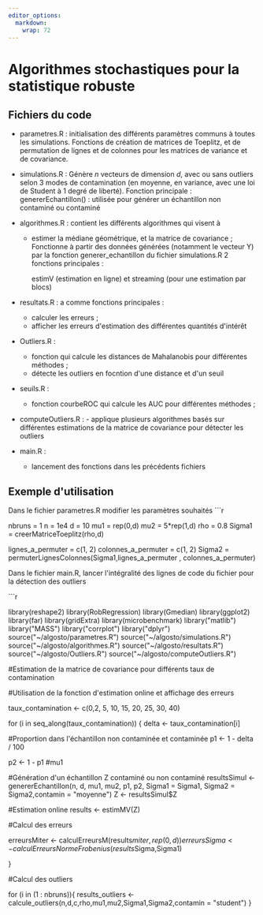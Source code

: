 ```yaml
---
editor_options: 
  markdown: 
    wrap: 72
---
```


# Algorithmes stochastiques pour la statistique robuste

## Fichiers du code

-   parametres.R : initialisation des différents paramètres communs à
    toutes les simulations. Fonctions de création de matrices de
    Toeplitz, et de permutation de lignes et de colonnes pour les
    matrices de variance et de covariance.

-   simulations.R : Génère $n$ vecteurs de dimension $d$, avec ou sans
    outliers selon 3 modes de contamination (en moyenne, en variance,
    avec une loi de Student à 1 degré de liberté). Fonction principale :
    genererEchantillon() : utilisée pour générer un échantillon non
    contaminé ou contaminé

-   algorithmes.R : contient les différents algorithmes qui visent à

    -   estimer la médiane géométrique, et la matrice de covariance ;
        Fonctionne à partir des données générées (notamment le vecteur
        Y) par la fonction generer_echantillon du fichier simulations.R
        2 fonctions principales :
        
          estimV (estimation en ligne) et streaming (pour une estimation par blocs)

-   resultats.R : a comme fonctions principales :

    -   calculer les erreurs ;
    -   afficher les erreurs d'estimation des différentes quantités
        d'intérêt

-   Outliers.R : 
    - fonction qui calcule les distances de Mahalanobis pour différentes méthodes ;
    - détecte les outliers en focntion d'une distance et d'un seuil

-   seuils.R : 
    - fonction courbeROC qui calcule les AUC pour différentes méthodes ;

-   computeOutliers.R : - applique plusieurs algorithmes basés sur
    différentes estimations de la matrice de covariance pour détecter
    les outliers

-   main.R :

    -   lancement des fonctions dans les précédents fichiers

## Exemple d'utilisation

Dans le fichier parametres.R modifier les paramètres souhaités \`\`\`r

nbruns = 1 n = 1e4 d = 10 mu1 = rep(0,d) mu2 = 5\*rep(1,d) rho = 0.8
Sigma1 = creerMatriceToeplitz(rho,d)

lignes_a_permuter = c(1, 2) colonnes_a_permuter = c(1, 2) Sigma2 =
permuterLignesColonnes(Sigma1,lignes_a_permuter , colonnes_a_permuter)

Dans le fichier main.R, lancer l'intégralité des lignes de code du
fichier pour la détection des outliers

\`\`\`r

library(reshape2) library(RobRegression) library(Gmedian)
library(ggplot2) library(far) library(gridExtra) library(microbenchmark)
library("matlib") library("MASS") library("corrplot") library("dplyr")
source("\~/algosto/parametres.R") source("\~/algosto/simulations.R")
source("\~/algosto/algorithmes.R") source("\~/algosto/resultats.R")
source("\~/algosto/Outliers.R") source("\~/algosto/computeOutliers.R")


#Estimation de la matrice de covariance pour différents taux de contamination



#Utilisation de la fonction d'estimation online et affichage des erreurs


taux_contamination <- c(0,2, 5, 10, 15, 20, 25, 30, 40)



for (i in seq_along(taux_contamination)) 
{
  delta <- taux_contamination[i]
 
 #Proportion dans l'échantillon non contaminée et contaminée
  p1 <- 1 - delta / 100
  
  p2 <- 1 - p1
  #mu1
 
  #Génération d'un échantillon Z contaminé ou non contaminé
  resultsSimul <- genererEchantillon(n, d, mu1, mu2, p1, p2, Sigma1 = Sigma1, Sigma2 = Sigma2,contamin = "moyenne")
  Z <- resultsSimul$Z
  
  #Estimation online
  results <- estimMV(Z)
  
  
  #Calcul des erreurs
  
  erreursMiter <- calculErreursM(results$miter,rep(0,d))
  erreursSigma <- calculErreursNormeFrobenius(results$Sigma,Sigma1)
  
  
  
}



#Calcul des outliers

for (i in (1 : nbruns)){ 
results_outliers <-calcule_outliers(n,d,c,rho,mu1,mu2,Sigma1,Sigma2,contamin = "student") }


